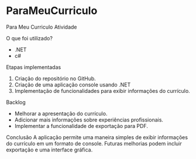 # ParaMeuCurriculo
﻿Para Meu Curriculo Atividade

O que foi utilizado?
- .NET 
- c#

Etapas implementadas
1. Criação do repositório no GitHub.
2. Criação de uma aplicação console usando .NET
3. Implementação de funcionalidades para exibir informações do currículo.

Backlog
- Melhorar a apresentação do currículo.
- Adicionar mais informações sobre experiências profissionais.
- Implementar a funcionalidade de exportação para PDF.

Conclusão
A aplicação permite uma maneira simples de exibir informações do currículo em um formato de console. Futuras melhorias podem incluir exportação e uma interface gráfica.
